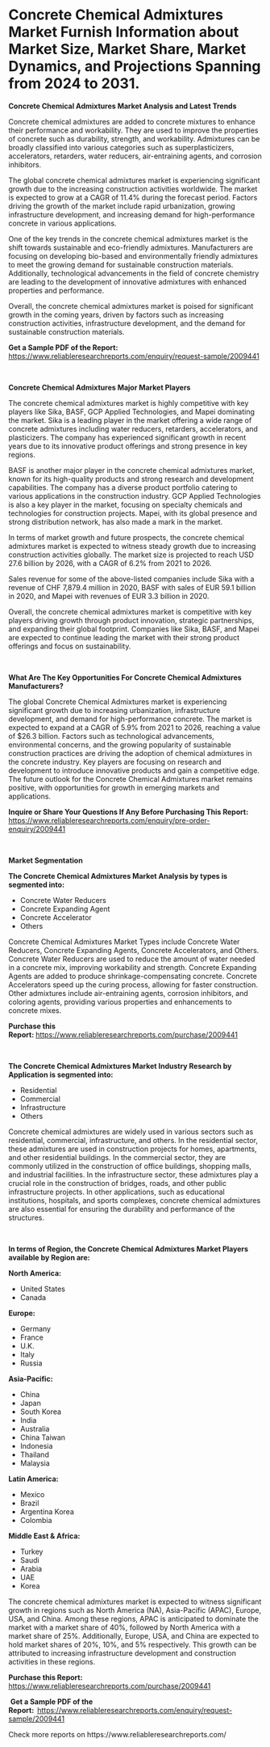 <p><h1>Concrete Chemical Admixtures Market Furnish Information about Market Size, Market Share, Market Dynamics, and Projections Spanning from 2024 to 2031.</h1></p><p><strong>Concrete Chemical Admixtures Market Analysis and Latest Trends</strong></p>
<p><p>Concrete chemical admixtures are added to concrete mixtures to enhance their performance and workability. They are used to improve the properties of concrete such as durability, strength, and workability. Admixtures can be broadly classified into various categories such as superplasticizers, accelerators, retarders, water reducers, air-entraining agents, and corrosion inhibitors.</p><p>The global concrete chemical admixtures market is experiencing significant growth due to the increasing construction activities worldwide. The market is expected to grow at a CAGR of 11.4% during the forecast period. Factors driving the growth of the market include rapid urbanization, growing infrastructure development, and increasing demand for high-performance concrete in various applications.</p><p>One of the key trends in the concrete chemical admixtures market is the shift towards sustainable and eco-friendly admixtures. Manufacturers are focusing on developing bio-based and environmentally friendly admixtures to meet the growing demand for sustainable construction materials. Additionally, technological advancements in the field of concrete chemistry are leading to the development of innovative admixtures with enhanced properties and performance.</p><p>Overall, the concrete chemical admixtures market is poised for significant growth in the coming years, driven by factors such as increasing construction activities, infrastructure development, and the demand for sustainable construction materials.</p></p>
<p><strong>Get a Sample PDF of the Report:&nbsp;</strong> <a href="https://www.reliableresearchreports.com/enquiry/request-sample/2009441">https://www.reliableresearchreports.com/enquiry/request-sample/2009441</a></p>
<p>&nbsp;</p>
<p><strong>Concrete Chemical Admixtures Major Market Players</strong></p>
<p><p>The concrete chemical admixtures market is highly competitive with key players like Sika, BASF, GCP Applied Technologies, and Mapei dominating the market. Sika is a leading player in the market offering a wide range of concrete admixtures including water reducers, retarders, accelerators, and plasticizers. The company has experienced significant growth in recent years due to its innovative product offerings and strong presence in key regions.</p><p>BASF is another major player in the concrete chemical admixtures market, known for its high-quality products and strong research and development capabilities. The company has a diverse product portfolio catering to various applications in the construction industry. GCP Applied Technologies is also a key player in the market, focusing on specialty chemicals and technologies for construction projects. Mapei, with its global presence and strong distribution network, has also made a mark in the market.</p><p>In terms of market growth and future prospects, the concrete chemical admixtures market is expected to witness steady growth due to increasing construction activities globally. The market size is projected to reach USD 27.6 billion by 2026, with a CAGR of 6.2% from 2021 to 2026.</p><p>Sales revenue for some of the above-listed companies include Sika with a revenue of CHF 7,879.4 million in 2020, BASF with sales of EUR 59.1 billion in 2020, and Mapei with revenues of EUR 3.3 billion in 2020.</p><p>Overall, the concrete chemical admixtures market is competitive with key players driving growth through product innovation, strategic partnerships, and expanding their global footprint. Companies like Sika, BASF, and Mapei are expected to continue leading the market with their strong product offerings and focus on sustainability.</p></p>
<p>&nbsp;</p>
<p><strong>What Are The Key Opportunities For Concrete Chemical Admixtures Manufacturers?</strong></p>
<p><p>The global Concrete Chemical Admixtures market is experiencing significant growth due to increasing urbanization, infrastructure development, and demand for high-performance concrete. The market is expected to expand at a CAGR of 5.9% from 2021 to 2026, reaching a value of $26.3 billion. Factors such as technological advancements, environmental concerns, and the growing popularity of sustainable construction practices are driving the adoption of chemical admixtures in the concrete industry. Key players are focusing on research and development to introduce innovative products and gain a competitive edge. The future outlook for the Concrete Chemical Admixtures market remains positive, with opportunities for growth in emerging markets and applications.</p></p>
<p><strong>Inquire or Share Your Questions If Any Before Purchasing This Report:</strong> <a href="https://www.reliableresearchreports.com/enquiry/pre-order-enquiry/2009441">https://www.reliableresearchreports.com/enquiry/pre-order-enquiry/2009441</a></p>
<p>&nbsp;</p>
<p><strong>Market Segmentation</strong></p>
<p><strong>The Concrete Chemical Admixtures Market Analysis by types is segmented into:</strong></p>
<p><ul><li>Concrete Water Reducers</li><li>Concrete Expanding Agent</li><li>Concrete Accelerator</li><li>Others</li></ul></p>
<p><p>Concrete Chemical Admixtures Market Types include Concrete Water Reducers, Concrete Expanding Agents, Concrete Accelerators, and Others. Concrete Water Reducers are used to reduce the amount of water needed in a concrete mix, improving workability and strength. Concrete Expanding Agents are added to produce shrinkage-compensating concrete. Concrete Accelerators speed up the curing process, allowing for faster construction. Other admixtures include air-entraining agents, corrosion inhibitors, and coloring agents, providing various properties and enhancements to concrete mixes.</p></p>
<p><strong>Purchase this Report:&nbsp;</strong><a href="https://www.reliableresearchreports.com/purchase/2009441">https://www.reliableresearchreports.com/purchase/2009441</a></p>
<p>&nbsp;</p>
<p><strong>The Concrete Chemical Admixtures Market Industry Research by Application is segmented into:</strong></p>
<p><ul><li>Residential</li><li>Commercial</li><li>Infrastructure</li><li>Others</li></ul></p>
<p><p>Concrete chemical admixtures are widely used in various sectors such as residential, commercial, infrastructure, and others. In the residential sector, these admixtures are used in construction projects for homes, apartments, and other residential buildings. In the commercial sector, they are commonly utilized in the construction of office buildings, shopping malls, and industrial facilities. In the infrastructure sector, these admixtures play a crucial role in the construction of bridges, roads, and other public infrastructure projects. In other applications, such as educational institutions, hospitals, and sports complexes, concrete chemical admixtures are also essential for ensuring the durability and performance of the structures.</p></p>
<p>&nbsp;</p>
<p><strong>In terms of Region, the Concrete Chemical Admixtures Market Players available by Region are:</strong></p>
<p>
    <p> <strong> North America: </strong>
        <ul>
            <li>United States</li>
            <li>Canada</li>
        </ul>
        </p> 
    <p> <strong> Europe: </strong>
        <ul>
            <li>Germany</li>
            <li>France</li>
            <li>U.K.</li>
            <li>Italy</li>
            <li>Russia</li>
        </ul>
        </p> 
    <p> <strong> Asia-Pacific: </strong>
        <ul>
            <li>China</li>
            <li>Japan</li>
            <li>South Korea</li>
            <li>India</li>
            <li>Australia</li>
            <li>China Taiwan</li>
            <li>Indonesia</li>
            <li>Thailand</li>
            <li>Malaysia</li>
        </ul>
        </p> 
    <p> <strong> Latin America: </strong>
        <ul>
            <li>Mexico</li>
            <li>Brazil</li>
            <li>Argentina Korea</li>
            <li>Colombia</li>
        </ul>
        </p> 
    <p> <strong> Middle East & Africa: </strong>
        <ul>
            <li>Turkey</li>
            <li>Saudi</li>
            <li>Arabia</li>
            <li>UAE</li>
            <li>Korea</li>
        </ul>
    </p>
    </p>
<p><p>The concrete chemical admixtures market is expected to witness significant growth in regions such as North America (NA), Asia-Pacific (APAC), Europe, USA, and China. Among these regions, APAC is anticipated to dominate the market with a market share of 40%, followed by North America with a market share of 25%. Additionally, Europe, USA, and China are expected to hold market shares of 20%, 10%, and 5% respectively. This growth can be attributed to increasing infrastructure development and construction activities in these regions.</p></p>
<p><strong>Purchase this Report: </strong><a href="https://www.reliableresearchreports.com/purchase/2009441">https://www.reliableresearchreports.com/purchase/2009441</a></p>
<p>&nbsp;<strong>Get a Sample PDF of the Report:&nbsp;&nbsp;</strong><a href="https://www.reliableresearchreports.com/enquiry/request-sample/2009441">https://www.reliableresearchreports.com/enquiry/request-sample/2009441</a></p>
<p><strong></strong></p>
<p>Check more reports on https://www.reliableresearchreports.com/</p>